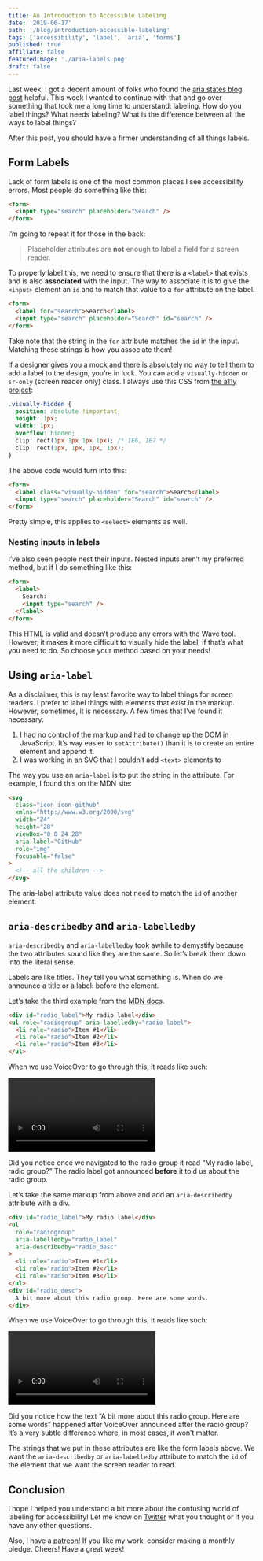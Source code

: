 ```yaml
---
title: An Introduction to Accessible Labeling
date: '2019-06-17'
path: '/blog/introduction-accessible-labeling'
tags: ['accessibility', 'label', 'aria', 'forms']
published: true
affiliate: false
featuredImage: './aria-labels.png'
draft: false
---
```


Last week, I got a decent amount of folks who found the [aria states blog post](/blog/introduction-aria-states) helpful. This week I wanted to continue with that and go over something that took me a long time to understand: labeling. How do you label things? What needs labeling? What is the difference between all the ways to label things?

After this post, you should have a firmer understanding of all things labels.

## Form Labels

Lack of form labels is one of the most common places I see accessibility errors. Most people do something like this:

```html
<form>
  <input type="search" placeholder="Search" />
</form>
```

I’m going to repeat it for those in the back:

> Placeholder attributes are **not** enough to label a field for a screen reader.

To properly label this, we need to ensure that there is a `<label>` that exists and is also **associated** with the input. The way to associate it is to give the `<input>` element an `id` and to match that value to a `for` attribute on the label.

```html
<form>
  <label for="search">Search</label>
  <input type="search" placeholder="Search" id="search" />
</form>
```

Take note that the string in the `for` attribute matches the `id` in the input. Matching these strings is how you associate them!

If a designer gives you a mock and there is absolutely no way to tell them to add a label to the design, you’re in luck. You can add a `visually-hidden` or `sr-only` (screen reader only) class. I always use this CSS from [the a11y project](https://a11yproject.com/posts/how-to-hide-content/):

```css
.visually-hidden {
  position: absolute !important;
  height: 1px;
  width: 1px;
  overflow: hidden;
  clip: rect(1px 1px 1px 1px); /* IE6, IE7 */
  clip: rect(1px, 1px, 1px, 1px);
}
```

The above code would turn into this:

```html
<form>
  <label class="visually-hidden" for="search">Search</label>
  <input type="search" placeholder="Search" id="search" />
</form>
```

Pretty simple, this applies to `<select>` elements as well.

### Nesting inputs in labels

I’ve also seen people nest their inputs. Nested inputs aren’t my preferred method, but if I do something like this:

```html
<form>
  <label>
    Search:
    <input type="search" />
  </label>
</form>
```

This HTML is valid and doesn’t produce any errors with the Wave tool. However, it makes it more difficult to visually hide the label, if that’s what you need to do. So choose your method based on your needs!

## Using `aria-label`

As a disclaimer, this is my least favorite way to label things for screen readers. I prefer to label things with elements that exist in the markup. However, sometimes, it is necessary. A few times that I’ve found it necessary:

1. I had no control of the markup and had to change up the DOM in JavaScript. It’s way easier to `setAttribute()` than it is to create an entire element and append it.
1. I was working in an SVG that I couldn’t add `<text>` elements to

The way you use an `aria-label` is to put the string in the attribute. For example, I found this on the MDN site:

```html
<svg
  class="icon icon-github"
  xmlns="http://www.w3.org/2000/svg"
  width="24"
  height="28"
  viewBox="0 0 24 28"
  aria-label="GitHub"
  role="img"
  focusable="false"
>
  <!-- all the children -->
</svg>
```

The aria-label attribute value does not need to match the `id` of another element.

## `aria-describedby` and `aria-labelledby`

`aria-describedby` and `aria-labelledby` took awhile to demystify because the two attributes sound like they are the same. So let’s break them down into the literal sense.

Labels are like titles. They tell you what something is. When do we announce a title or a label: before the element.

Let’s take the third example from the [MDN docs](https://developer.mozilla.org/en-US/docs/Web/Accessibility/ARIA/ARIA_Techniques/Using_the_aria-labelledby_attribute).

```html
<div id="radio_label">My radio label</div>
<ul role="radiogroup" aria-labelledby="radio_label">
  <li role="radio">Item #1</li>
  <li role="radio">Item #2</li>
  <li role="radio">Item #3</li>
</ul>
```

When we use VoiceOver to go through this, it reads like such:

<video controls>
  <source src="/aria-labelledby.mov" type="video/mp4" />
</video>

Did you notice once we navigated to the radio group it read “My radio label, radio group?” The radio label got announced **before** it told us about the radio group.

Let’s take the same markup from above and add an `aria-describedby` attribute with a div.

```html
<div id="radio_label">My radio label</div>
<ul
  role="radiogroup"
  aria-labelledby="radio_label"
  aria-describedby="radio_desc"
>
  <li role="radio">Item #1</li>
  <li role="radio">Item #2</li>
  <li role="radio">Item #3</li>
</ul>
<div id="radio_desc">
  A bit more about this radio group. Here are some words.
</div>
```

When we use VoiceOver to go through this, it reads like such:

<video controls>
  <source src="/aria-describedby.mov" type="video/mp4" />
</video>

Did you notice how the text “A bit more about this radio group. Here are some words” happened after VoiceOver announced after the radio group? It’s a very subtle difference where, in most cases, it won’t matter.

The strings that we put in these attributes are like the form labels above. We want the `aria-describedby` or `aria-labelledby` attribute to match the `id` of the element that we want the screen reader to read.

## Conclusion

I hope I helped you understand a bit more about the confusing world of labeling for accessibility! Let me know on [Twitter](https://twitter.com/LittleKope) what you thought or if you have any other questions.

Also, I have a [patreon](https://www.patreon.com/a11ywithlindsey)! If you like my work, consider making a monthly pledge. Cheers! Have a great week!
